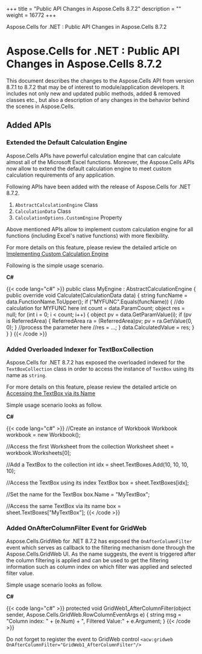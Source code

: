 +++
title = "Public API Changes in Aspose.Cells 8.7.2" 
description = "" 
weight = 16772 
+++

Aspose.Cells for .NET : Public API Changes in Aspose.Cells 8.7.2  

# Aspose.Cells for .NET : Public API Changes in Aspose.Cells 8.7.2


This document describes the changes to the Aspose.Cells API from version 8.7.1 to 8.7.2 that may be of interest to module/application developers. It includes not only new and updated public methods, added & removed classes etc., but also a description of any changes in the behavior behind the scenes in Aspose.Cells.

## Added APIs

### Extended the Default Calculation Engine

Aspose.Cells APIs have powerful calculation engine that can calculate almost all of the Microsoft Excel functions. Moreover, the Aspose.Cells APIs now allow to extend the default calculation engine to meet custom calculation requirements of any application.

Following APIs have been added with the release of Aspose.Cells for .NET 8.7.2.

1.  `AbstractCalculationEngine` Class
2.  `CalculationData` Class
3.  `CalculationOptions.CustomEngine` Property

Above mentioned APIs allow to implement custom calculation engine for all functions (including Excel's native functions) with more flexibility.

For more details on this feature, please review the detailed article on [Implementing Custom Calculation Engine](http://www.aspose.com/docs/display/cellsnet/Implement+Custom+Calculation+Engine+to+extend+the+Default+Calculation+Engine+of+Aspose.Cells)

Following is the simple usage scenario.

**C#**

{{< code lang="c#" >}}
public class MyEngine : AbstractCalculationEngine
{
    public override void Calculate(CalculationData data)
    {
        string funcName = data.FunctionName.ToUpper();
        if ("MYFUNC".Equals(funcName))
        {
            //do calculation for MYFUNC here
            int count = data.ParamCount;
            object res = null;
            for (int i = 0; i < count; i++)
            {
                object pv = data.GetParamValue(i);
                if (pv is ReferredArea)
                {
                    ReferredArea ra = (ReferredArea)pv;
                    pv = ra.GetValue(0, 0);
                }
                //process the parameter here
                //res = ...;
            }
            data.CalculatedValue = res;
        }
    }
}
{{< /code >}}

### Added Overloaded Indexer for TextBoxCollection

Aspose.Cells for .NET 8.7.2 has exposed the overloaded indexed for the `TextBoxCollection` class in order to access the instance of `TextBox` using its name as `string`.

For more details on this feature, please review the detailed article on [Accessing the TextBox via its Name](http://www.aspose.com/docs/display/cellsnet/Access+the+Text+Box+by+the+Name)

Simple usage scenario looks as follow.

**C#**

{{< code lang="c#" >}}
//Create an instance of Workbook
Workbook workbook = new Workbook();

//Access the first Worksheet from the collection
Worksheet sheet = workbook.Worksheets[0];

//Add a TextBox to the collection
int idx = sheet.TextBoxes.Add(10, 10, 10, 10);

//Access the TextBox using its index
TextBox box = sheet.TextBoxes[idx];

//Set the name for the TextBox
box.Name = "MyTextBox";

//Access the same TextBox via its name
box = sheet.TextBoxes["MyTextBox"];
{{< /code >}}

### Added OnAfterColumnFilter Event for GridWeb

Aspose.Cells.GridWeb for .NET 8.7.2 has exposed the `OnAfterColumnFilter` event which serves as callback to the filtering mechanism done through the Aspose.Cells.GridWeb UI. As the name suggests, the event is triggered after the column filtering is applied and can be used to get the filtering information such as column index on which filter was applied and selected filter value.

Simple usage scenario looks as follow.

**C#**

{{< code lang="c#" >}}
protected void GridWeb1_AfterColumnFilter(object sender, Aspose.Cells.GridWeb.RowColumnEventArgs e)
{
    string msg = "Column index: " + (e.Num) + ", Filtered Value:" + e.Argument;
}
{{< /code >}}

Do not forget to register the event to GridWeb control `<acw:gridweb OnAfterColumnFilter="GridWeb1_AfterColumnFilter"/>`

